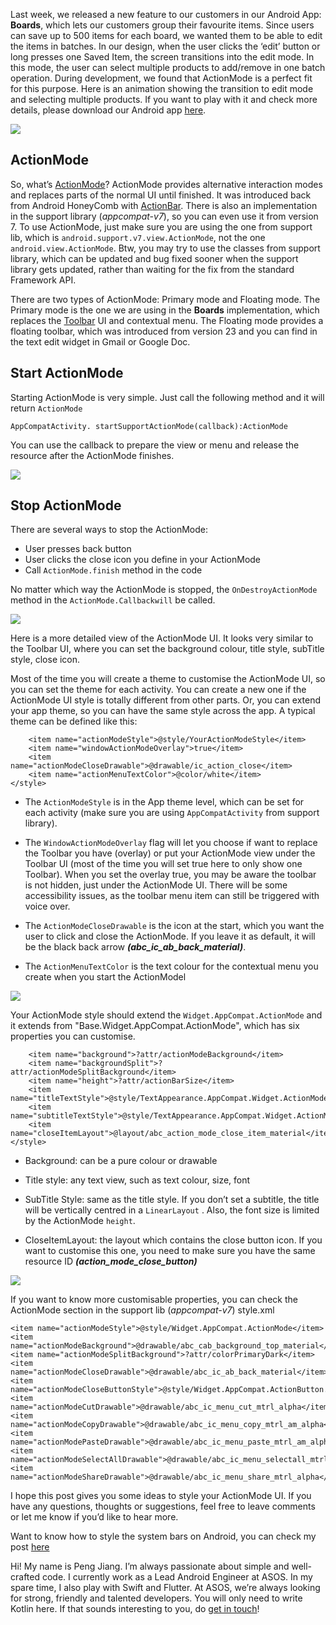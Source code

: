 Last week, we released a new feature to our customers in our Android App: **Boards**, which lets our customers group their favourite items. Since users can save up to 500 items for each board, we wanted them to be able to edit the items in batches. In our design, when the user clicks the ‘edit’ button or long presses one Saved Item, the screen transitions into the edit mode. In this mode, the user can select multiple products to add/remove in one batch operation. During development, we found that ActionMode is a perfect fit for this purpose. Here is an animation showing the transition to edit mode and selecting multiple products. If you want to play with it and check more details, please download our Android app [here](https://play.google.com/store/apps/details?id=com.asos.app).

![](https://miro.medium.com/max/602/1*nGNA9YwcLENDXHry9nfV-A.gif)

## ActionMode

So, what’s [ActionMode](https://developer.android.com/reference/android/view/ActionMode)? ActionMode provides alternative interaction modes and replaces parts of the normal UI until finished. It was introduced back from Android HoneyComb with [ActionBar](https://developer.android.com/training/appbar/). There is also an implementation in the support library (_appcompat-v7_), so you can even use it from version 7. To use ActionMode, just make sure you are using the one from support lib, which is `android.support.v7.view.ActionMode`, not the one `android.view.ActionMode`. Btw, you may try to use the classes from support library, which can be updated and bug fixed sooner when the support library gets updated, rather than waiting for the fix from the standard Framework API.

There are two types of ActionMode: Primary mode and Floating mode. The Primary mode is the one we are using in the **Boards** implementation, which replaces the [Toolbar](https://developer.android.com/reference/android/support/v7/widget/Toolbar) UI and contextual menu. The Floating mode provides a floating toolbar, which was introduced from version 23 and you can find in the text edit widget in Gmail or Google Doc.

## Start ActionMode

Starting ActionMode is very simple. Just call the following method and it will return `ActionMode`

`AppCompatActivity. startSupportActionMode(callback):ActionMode`

You can use the callback to prepare the view or menu and release the resource after the ActionMode finishes.

![](https://miro.medium.com/max/576/1*cZeA_3iJjZJSrkw2dCWu5g.png)

## Stop ActionMode

There are several ways to stop the ActionMode:

- User presses back button
- User clicks the close icon you define in your ActionMode
- Call `ActionMode.finish` method in the code

No matter which way the ActionMode is stopped, the `OnDestroyActionMode` method in the `ActionMode.Callbackwill` be called.

![](https://miro.medium.com/max/576/1*beQnodzXbSM4nH3O-tjL9w.png)

Here is a more detailed view of the ActionMode UI. It looks very similar to the Toolbar UI, where you can set the background colour, title style, subTitle style, close icon.

Most of the time you will create a theme to customise the ActionMode UI, so you can set the theme for each activity. You can create a new one if the ActionMode UI style is totally different from other parts. Or, you can extend your app theme, so you can have the same style across the app. A typical theme can be defined like this:

```<style name="ActionModeTheme" parent="AppTheme">
    <item name="actionModeStyle">@style/YourActionModeStyle</item>
    <item name="windowActionModeOverlay">true</item>
    <item name="actionModeCloseDrawable">@drawable/ic_action_close</item>
    <item name="actionMenuTextColor">@color/white</item>
</style>
```

- The `ActionModeStyle` is in the App theme level, which can be set for each activity (make sure you are using `AppCompatActivity` from support library).

- The `WindowActionModeOverlay` flag will let you choose if want to replace the Toolbar you have (overlay) or put your ActionMode view under the Toolbar UI (most of the time you will set true here to only show one Toolbar). When you set the overlay true, you may be aware the toolbar is not hidden, just under the ActionMode UI. There will be some accessibility issues, as the toolbar menu item can still be triggered with voice over.

- The `ActionModeCloseDrawable` is the icon at the start, which you want the user to click and close the ActionMode. If you leave it as default, it will be the black back arrow **_(abc_ic_ab_back_material)_**.

- The `ActionMenuTextColor` is the text colour for the contextual menu you create when you start the ActionModel

![](https://miro.medium.com/max/576/1*UKHaPdhmFS0HG1E1N14stg.png)

Your ActionMode style should extend the `Widget.AppCompat.ActionMode` and it extends from "Base.Widget.AppCompat.ActionMode", which has six properties you can customise.

```<style name="Base.Widget.AppCompat.ActionMode" parent="">
    <item name="background">?attr/actionModeBackground</item>
    <item name="backgroundSplit">?attr/actionModeSplitBackground</item>
    <item name="height">?attr/actionBarSize</item>
    <item name="titleTextStyle">@style/TextAppearance.AppCompat.Widget.ActionMode.Title</item>
    <item name="subtitleTextStyle">@style/TextAppearance.AppCompat.Widget.ActionMode.Subtitle</item>
    <item name="closeItemLayout">@layout/abc_action_mode_close_item_material</item>
</style>
```

- Background: can be a pure colour or drawable

- Title style: any text view, such as text colour, size, font

- SubTitle Style: same as the title style. If you don’t set a subtitle, the title will be vertically centred in a `LinearLayout` . Also, the font size is limited by the ActionMode `height`.

- CloseItemLayout: the layout which contains the close button icon. If you want to customise this one, you need to make sure you have the same resource ID **_(action_mode_close_button)_**

![](https://miro.medium.com/max/576/1*vbMmJxOmWDgMdjH59tff-g.png)

If you want to know more customisable properties, you can check the ActionMode section in the support lib (_appcompat-v7_) style.xml

```
<item name="actionModeStyle">@style/Widget.AppCompat.ActionMode</item>
<item name="actionModeBackground">@drawable/abc_cab_background_top_material</item>
<item name="actionModeSplitBackground">?attr/colorPrimaryDark</item>
<item name="actionModeCloseDrawable">@drawable/abc_ic_ab_back_material</item>
<item name="actionModeCloseButtonStyle">@style/Widget.AppCompat.ActionButton.CloseMode</item>
<item name="actionModeCutDrawable">@drawable/abc_ic_menu_cut_mtrl_alpha</item>
<item name="actionModeCopyDrawable">@drawable/abc_ic_menu_copy_mtrl_am_alpha</item>
<item name="actionModePasteDrawable">@drawable/abc_ic_menu_paste_mtrl_am_alpha</item>
<item name="actionModeSelectAllDrawable">@drawable/abc_ic_menu_selectall_mtrl_alpha</item>
<item name="actionModeShareDrawable">@drawable/abc_ic_menu_share_mtrl_alpha</item>
```

I hope this post gives you some ideas to style your ActionMode UI. If you have any questions, thoughts or suggestions, feel free to leave comments or let me know if you’d like to hear more.

Want to know how to style the system bars on Android, you can check my post [here](https://medium.com/@peng.jiang/style-system-bars-on-android-476ed0b64d02)

Hi! My name is Peng Jiang. I’m always passionate about simple and well-crafted code. I currently work as a Lead Android Engineer at ASOS. In my spare time, I also play with Swift and Flutter. At ASOS, we’re always looking for strong, friendly and talented developers. You will only need to write Kotlin here. If that sounds interesting to you, do [get in touch](https://www.linkedin.com/in/pengj1/)!
